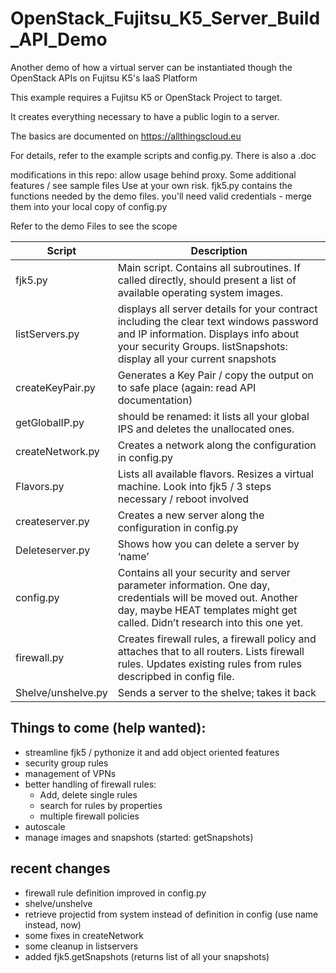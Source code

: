 # OpenStack_Fujitsu_K5_Server_Build_API_Demo
Another demo of how a virtual server can be instantiated though the OpenStack APIs on Fujitsu K5's IaaS Platform

This example requires a Fujitsu K5 or OpenStack Project to target.

It creates everything necessary to have a public login to a server.

The basics are documented on https://allthingscloud.eu

For details, refer to the example scripts and config.py.
There is also a .doc 


modifications in this repo: allow usage behind proxy. Some additional features / see sample files
Use at your own risk.
fjk5.py contains the functions needed by the demo files.
you'll need valid credentials - merge them into your local copy of config.py

Refer to the demo Files to see the scope 

Script	|Description
---|---
fjk5.py|	Main script. Contains all subroutines. If called directly,  should present a list of available operating system images.
listServers.py|	displays all server details for your contract including the clear text windows password and IP information. Displays info about your security Groups. listSnapshots: display all your current snapshots
createKeyPair.py|	Generates a Key Pair / copy the output on to safe place (again: read API documentation)
getGlobalIP.py|	should be renamed: it lists all your global IPS and deletes the unallocated ones.
createNetwork.py|	Creates a network along the configuration in config.py
Flavors.py|	Lists all available flavors. Resizes a virtual machine. Look into fjk5 / 3 steps necessary / reboot involved
createserver.py|	Creates a new server along the configuration in config.py
Deleteserver.py|	Shows how you can delete a server by ‘name’
config.py|	Contains all your security and server parameter information. One day, credentials will be moved  out. Another day, maybe HEAT templates might get called. Didn’t research into this one yet.
firewall.py|	Creates firewall rules, a firewall policy and attaches that to all routers. Lists firewall rules. Updates existing rules from rules descripbed in config file.
Shelve/unshelve.py|	Sends a server to the shelve; takes it back 



## Things to come (help wanted):
- streamline fjk5 / pythonize it and add object oriented features
- security group rules
- management of VPNs
- better handling of firewall rules:
  - Add, delete single rules
  - search for rules by properties
  - multiple firewall policies
- autoscale
- manage images and snapshots (started: getSnapshots)

## recent changes
- firewall rule definition improved in config.py
- shelve/unshelve
- retrieve projectid from system instead of definition in config (use name instead, now)
- some fixes in createNetwork
- some cleanup in listservers
- added fjk5.getSnapshots (returns list of all your snapshots)
